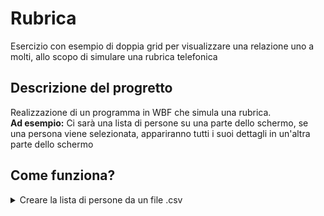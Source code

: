 # Rubrica
Esercizio con esempio di doppia grid per visualizzare una relazione uno a molti, allo scopo di simulare una rubrica telefonica
## Descrizione del progretto
Realizzazione di un programma in WBF che simula una rubrica. <br>
**Ad esempio:**
Ci sarà una lista di persone su una parte dello schermo, se una persona viene selezionata, appariranno tutti i suoi dettagli in un'altra parte dello schermo


## Come funziona?
  
<details>
<summary>Creare la lista di persone da un file .csv </summary>

```c#
    private void Window_Loaded(object sender, RoutedEventArgs e)
    {
        try
        {   //leggi persone
            StreamReader fin = new StreamReader("Persone.csv");
            fin.ReadLine();
    
            Persone = new List<Persona>();
            while (!fin.EndOfStream)
            {
                //semplifica in persone.Add(new Persona(fin.ReadLine()));
                string riga = fin.ReadLine();
                Persona p = new Persona(riga);
                Persone.Add(p);
            }
    
            dgPersone.ItemsSource = Persone;
            fin.Close();
        }
        catch (Exception ex)
        {
            MessageBox.Show(ex.Message);
        }
    }
```

Questo codice serve a prendere elementi da un file chiamato "Persone.csv" leggendo ogni riga con lo StreamReader e assegnare il suo valore a una persona, che viene aggiunta a una lista che viene usata come ItemsSource di un dataGrid
</details>


